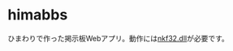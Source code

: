 # himabbs
ひまわりで作った掲示板Webアプリ。動作には[nkf32.dll](https://www.vector.co.jp/soft/win95/util/se020949.html)が必要です。

